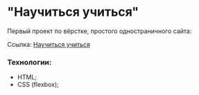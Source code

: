 # "Научиться учиться"

Первый проект по вёрстке, простого одностраничного сайта: 

Ссылка: [Научиться учиться](https://ko1p.github.io/project_one/ "Научиться учиться")

### Технологии: 
- HTML;
- CSS (flexbox);
